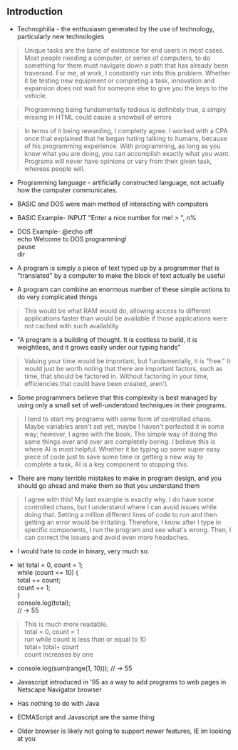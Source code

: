 ## Introduction ##

* Technophilia - the enthusiasm generated by the use of technology, particularly new technologies

> Unique tasks are the bane of existence for end users in most cases. Most people needing a computer, or series of computers, to do something for them must navigate down a path that has already been traversed. For me, at work, I constantly run into this problem. Whether it be testing new equipment or completing a task, innovation and expansion does not wait for someone else to give you the keys to the vehicle.

> Programming being fundamentally tedious is definitely true, a simply missing </xyz> in HTML could cause a snowball of errors

> In terms of it being rewarding, I completly agree. I worked with a CPA once that explained that he began hating talking to humans, because of his programming experience. With programming, as long as you know what you are doing, you can accomplish exactly what you want. Programs will never have opinions or vary from their given task, whereas people will.

* Programming language - artificially constructed language, not actually how the computer communicates.

* BASIC and DOS were main method of interacting with computers
 * BASIC Example- INPUT "Enter a nice number for me! > ", n%
 * DOS Example- @echo off  
   echo Welcome to DOS programming!  
   pause  
   dir
* A program is simply a piece of text typed up by a programmer that is "translated" by a computer to make the block of text actually be useful

* A program can combine an enormous number of these simple actions to do very complicated things
> This would be what RAM would do, allowing access to different applications faster than would be available if those applications were not cached with such availablity

* "A program is a building of thought. It is costless to build, it is weightless, and it grows easily under our typing hands"
> Valuing your time would be important, but fundamentally, it is "free." It would just be worth noting that there are important factors, such as time, that should be factored in. Without factoring in your time, efficiencies that could have been created, aren't.

* Some programmers believe that this complexity is best managed by using only a small set of well-understood techniques in their programs.

> I tend to start my programs with some form of controlled chaos. Maybe variables aren't set yet, maybe I haven't perfected it in some way; however, I agree with the book. The simple way of doing the same things over and over are completely boring. I believe this is where AI is most helpful. Whether it be typing up some super easy piece of code just to save some time or getting a new way to complete a task, AI is a key component to stopping this.

* There are many terrible mistakes to make in program design, and you should go ahead and make them so that you understand them

> I agree with this! My last example is exactly why. I do have some controlled chaos, but I understand where I can avoid issues while doing that. Setting a million different lines of code to run and then getting an error would be irritating. Therefore, I know after I type in specific components, I run the program and see what's wrong. Then, I can correct the issues and avoid even more headaches.

* I would hate to code in binary, very much so.

* let total = 0, count = 1;  
while (count <= 10) {  
  total += count;  
  count += 1;  
}  
console.log(total);  
// → 55  

> This is much more readable.  
> total = 0, count = 1  
> run while count is less than or equal to 10  
> total= total+ count  
> count increases by one  

* console.log(sum(range(1, 10)));
// → 55

* Javascript introduced in '95 as a way to add programs to web pages in Netscape Navigator browser

* Has nothing to do with Java

* ECMAScript and Javascript are the same thing

* Older browser is likely not going to support newer features, IE im looking at you
